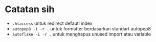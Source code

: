 # Catatan sih

- `.htaccess` untuk redirect defautl index
- `autopep8 -i -r .` untuk formatter berdasarkan standart autopep8
- `autoflake -i -r .` untuk menghapus unused import atau variable

